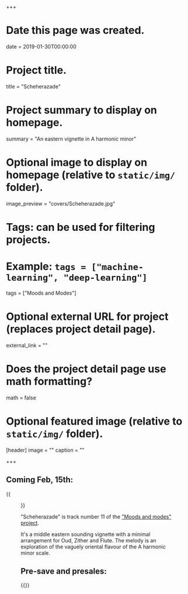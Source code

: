 +++
# Date this page was created.
date = 2019-01-30T00:00:00

# Project title.
title = "Scheherazade"

# Project summary to display on homepage.
summary = "An eastern vignette in A harmonic minor"

# Optional image to display on homepage (relative to `static/img/` folder).
image_preview = "covers/Scheherazade.jpg"

# Tags: can be used for filtering projects.
# Example: `tags = ["machine-learning", "deep-learning"]`
tags = ["Moods and Modes"]

# Optional external URL for project (replaces project detail page).
external_link = ""

# Does the project detail page use math formatting?
math = false

# Optional featured image (relative to `static/img/` folder).
[header]
image = ""
caption = ""

+++

## Coming Feb, 15th:

{{<figure src="/img/covers/Scheherazade.jpg" width="320" link="https://distrokid.com/hyperfollow/skeeboo/scheherazade" target="_blank">}}

"Scheherazade" is track number 11 of the ["Moods and modes" project](/post/moods_and_modes). 

It's a middle eastern sounding vignette with a minimal arrangement for Oud, Zither and Flute.
The melody is an exploration of the vaguely oriental flavour of the A harmonic minor scale.

## Pre-save and presales:

{{<spotify link="https://distrokid.com/hyperfollow/skeeboo/scheherazade">}}



